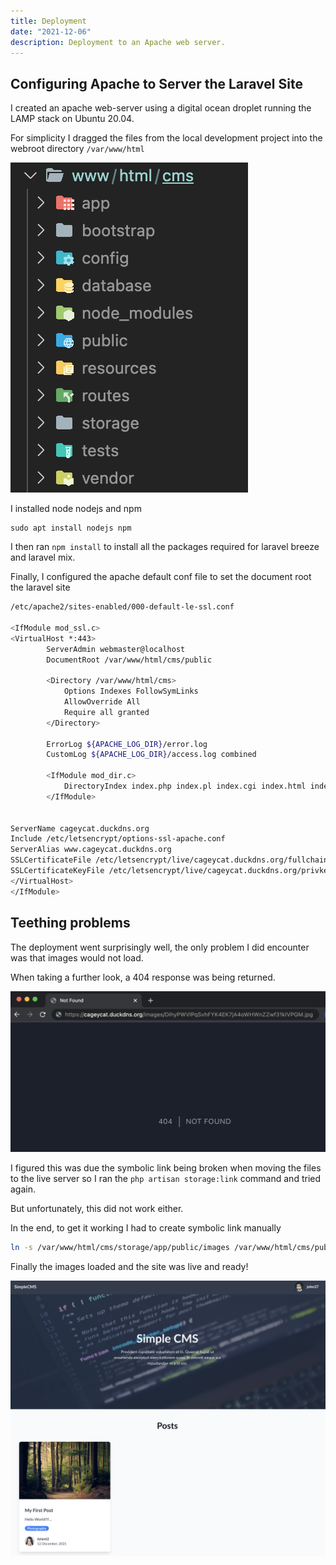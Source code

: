 ```yaml
---
title: Deployment
date: "2021-12-06"
description: Deployment to an Apache web server.
---
```


## Configuring Apache to Server the Laravel Site

I created an apache web-server using a digital ocean droplet running the LAMP stack on Ubuntu 20.04.

For simplicity I dragged the files from the local development project into the webroot directory `/var/www/html` 

![Server file system](../../src/images/deployment/filesystem.png)

I installed node nodejs and npm

```
sudo apt install nodejs npm
```

I then ran `npm install` to install all the packages required for laravel breeze and laravel mix.

Finally, I configured the apache default conf file to set the document root the laravel site 

```bash
/etc/apache2/sites-enabled/000-default-le-ssl.conf

<IfModule mod_ssl.c>
<VirtualHost *:443>
        ServerAdmin webmaster@localhost
        DocumentRoot /var/www/html/cms/public

        <Directory /var/www/html/cms>
            Options Indexes FollowSymLinks
            AllowOverride All
            Require all granted
        </Directory>

        ErrorLog ${APACHE_LOG_DIR}/error.log
        CustomLog ${APACHE_LOG_DIR}/access.log combined

        <IfModule mod_dir.c>
            DirectoryIndex index.php index.pl index.cgi index.html index.xhtml index.htm
        </IfModule>


ServerName cageycat.duckdns.org
Include /etc/letsencrypt/options-ssl-apache.conf
ServerAlias www.cageycat.duckdns.org
SSLCertificateFile /etc/letsencrypt/live/cageycat.duckdns.org/fullchain.pem
SSLCertificateKeyFile /etc/letsencrypt/live/cageycat.duckdns.org/privkey.pem
</VirtualHost>
</IfModule>
```

## Teething problems

The deployment went surprisingly well, the only problem I did encounter was that images would not load.

When taking a further look, a 404 response was being returned.

![404 response went attempting to load image](../../src/images/deployment/image-not-found.png)

I figured this was due the symbolic link being broken when moving the files to the live server so I ran the `php artisan storage:link` command and tried again.

But unfortunately, this did not work either. 

In the end, to get it working I had to create symbolic link manually

```bash
ln -s /var/www/html/cms/storage/app/public/images /var/www/html/cms/public/images
```

Finally the images loaded and the site was live and ready!

![Final site with images displaying](../../src/images/ui/final-site.png)